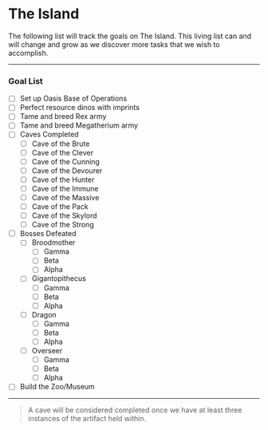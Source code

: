 # The Island
The following list will track the goals on The Island. This living list can and will change and grow as we discover more tasks that we wish to accomplish.

---
### Goal List
- [ ] Set up Oasis Base of Operations
- [ ] Perfect resource dinos with imprints
- [ ] Tame and breed Rex army
- [ ] Tame and breed Megatherium army
- [ ] Caves Completed
  - [ ] Cave of the Brute
  - [ ] Cave of the Clever
  - [ ] Cave of the Cunning
  - [ ] Cave of the Devourer
  - [ ] Cave of the Hunter
  - [ ] Cave of the Immune
  - [ ] Cave of the Massive
  - [ ] Cave of the Pack
  - [ ] Cave of the Skylord
  - [ ] Cave of the Strong
- [ ] Bosses Defeated
  - [ ] Broodmother
    - [ ] Gamma
    - [ ] Beta
    - [ ] Alpha
  - [ ] Gigantopithecus
    - [ ] Gamma
    - [ ] Beta
    - [ ] Alpha
  - [ ] Dragon
    - [ ] Gamma
    - [ ] Beta
    - [ ] Alpha    
  - [ ] Overseer
    - [ ] Gamma
    - [ ] Beta
    - [ ] Alpha
- [ ] Build the Zoo/Museum

---

> A cave will be considered completed once we have at least three instances of the artifact held within.
